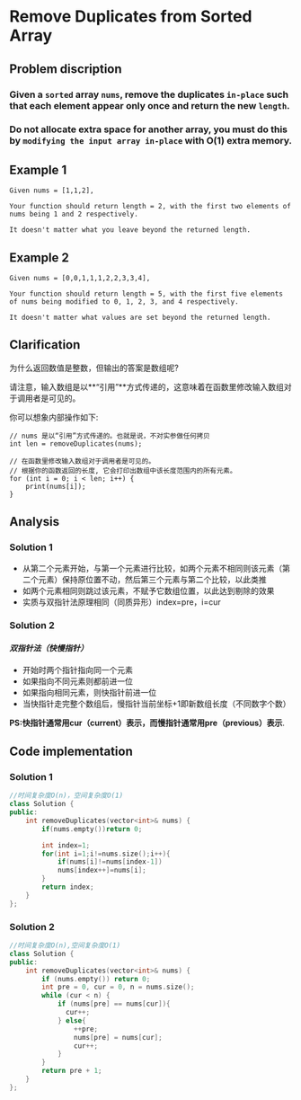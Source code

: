Remove Duplicates from Sorted Array
====
Problem discription
----
### Given a `sorted` array `nums`, remove the duplicates `in-place` such that each element appear only once and return the new `length`.<br>

### Do not allocate extra space for another array, you must do this by `modifying the input array in-place` with O(1) extra memory.<br>

Example 1
----
    Given nums = [1,1,2],

    Your function should return length = 2, with the first two elements of nums being 1 and 2 respectively.

    It doesn't matter what you leave beyond the returned length.
    
Example 2
----
    Given nums = [0,0,1,1,1,2,2,3,3,4],

    Your function should return length = 5, with the first five elements of nums being modified to 0, 1, 2, 3, and 4 respectively.

    It doesn't matter what values are set beyond the returned length.
    
## Clarification
为什么返回数值是整数，但输出的答案是数组呢?

请注意，输入数组是以**“引用”**方式传递的，这意味着在函数里修改输入数组对于调用者是可见的。

你可以想象内部操作如下:

```
// nums 是以“引用”方式传递的。也就是说，不对实参做任何拷贝
int len = removeDuplicates(nums);

// 在函数里修改输入数组对于调用者是可见的。
// 根据你的函数返回的长度, 它会打印出数组中该长度范围内的所有元素。
for (int i = 0; i < len; i++) {
    print(nums[i]);
}
```

Analysis
----
### Solution 1

* 从第二个元素开始，与第一个元素进行比较，如两个元素不相同则该元素（第二个元素）保持原位置不动，然后第三个元素与第二个比较，以此类推
* 如两个元素相同则跳过该元素，不赋予它数组位置，以此达到剔除的效果
* 实质与双指针法原理相同（同质异形）index=pre，i=cur

### Solution 2

#### *双指针法（快慢指针）*
* 开始时两个指针指向同一个元素
* 如果指向不同元素则都前进一位
* 如果指向相同元素，则快指针前进一位
* 当快指针走完整个数组后，慢指针当前坐标+1即新数组长度（不同数字个数）

**PS:快指针通常用cur（current）表示，而慢指针通常用pre（previous）表示**.

## Code implementation

### Solution 1
```cpp
//时间复杂度O(n)，空间复杂度O(1)
class Solution {
public:
    int removeDuplicates(vector<int>& nums) {
        if(nums.empty())return 0;

        int index=1;
        for(int i=1;i!=nums.size();i++){
            if(nums[i]!=nums[index-1])
            nums[index++]=nums[i];
        }
        return index;
    }
};
```

### Solution 2
```cpp
//时间复杂度O(n),空间复杂度O(1)
class Solution {
public:
    int removeDuplicates(vector<int>& nums) {
        if (nums.empty()) return 0;
        int pre = 0, cur = 0, n = nums.size();
        while (cur < n) {
            if (nums[pre] == nums[cur]){
              cur++;  
            } else{
                ++pre;
                nums[pre] = nums[cur];
                cur++;
            } 
        }
        return pre + 1;
    }
};
```
